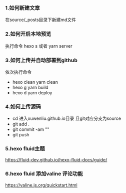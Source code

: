 ### 1.如何新建文章
在source/_posts目录下新建md文件

### 2.如何开启本地预览
执行命令 hexo s 或者 yarn server

### 3.如何上传并自动部署到github
依次执行命令 
+ hexo clean    yarn clean
+ hexo g        yarn build
+ hexo d        yarn deploy

### 4.如何上传源码
+ cd 进入xuwenliu.github.io目录 且git对应分支为source
+ git add .
+ git commit -am ""
+ git push


### 5.hexo fluid主题
https://fluid-dev.github.io/hexo-fluid-docs/guide/

### 6.hexo fluid 添加valine 评论功能
https://valine.js.org/quickstart.html
